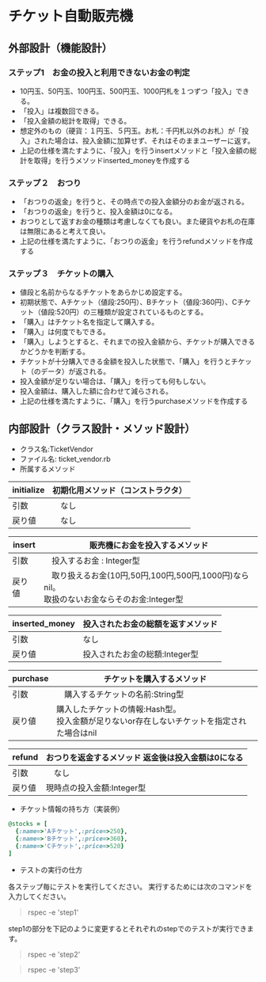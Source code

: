 # チケット自動販売機

## 外部設計（機能設計）

### ステップ1　お金の投入と利用できないお金の判定
* 10円玉、50円玉、100円玉、500円玉、1000円札を１つずつ「投入」できる。
* 「投入」は複数回できる。
* 「投入金額の総計を取得」できる。
* 想定外のもの（硬貨：１円玉、５円玉。お札：千円札以外のお札）が「投入」された場合は、投入金額に加算せず、それはそのままユーザーに返す。
* 上記の仕様を満たすように、「投入」を行うinsertメソッドと「投入金額の総計を取得」を行うメソッドinserted_moneyを作成する

### ステップ２　おつり

* 「おつりの返金」を行うと、その時点での投入金額分のお金が返される。
* 「おつりの返金」を行うと、投入金額は0になる。
* おつりとして返すお金の種類は考慮しなくても良い。また硬貨やお札の在庫は無限にあると考えて良い。
* 上記の仕様を満たすように、「おつりの返金」を行うrefundメソッドを作成する


### ステップ３　チケットの購入

* 値段と名前からなるチケットをあらかじめ設定する。
* 初期状態で、Aチケット（値段:250円）、Bチケット（値段:360円）、Cチケット（値段:520円）の三種類が設定されているものとする。
* 「購入」はチケット名を指定して購入する。
* 「購入」は何度でもできる。
* 「購入」しようとすると、それまでの投入金額から、チケットが購入できるかどうかを判断する。
* チケットが十分購入できる金額を投入した状態で、「購入」を行うとチケット（のデータ）が返される。
* 投入金額が足りない場合は、「購入」を行っても何もしない。
* 投入金額は、購入した額に合わせて減らされる。
* 上記の仕様を満たすように、「購入」を行うpurchaseメソッドを作成する


## 内部設計（クラス設計・メソッド設計）

* クラス名:TicketVendor
* ファイル名: ticket_vendor.rb
* 所属するメソッド

initialize | 初期化用メソッド（コンストラクタ）
--------|-----------
 引数　 |　なし
 戻り値 |　なし

insert | 販売機にお金を投入するメソッド
--------|-----------
 引数　 |　投入するお金 : Integer型
 戻り値 |　取り扱えるお金(10円,50円,100円,500円,1000円)ならnil。<br>取扱のないお金ならそのお金:Integer型

inserted_money | 投入されたお金の総額を返すメソッド
--------|-----------
 引数   | なし
 戻り値 | 投入されたお金の総額:Integer型

purchase | チケットを購入するメソッド
--------|-----------
 引数　 |　購入するチケットの名前:String型
 戻り値 |  購入したチケットの情報:Hash型。<br>投入金額が足りないor存在しないチケットを指定された場合はnil

refund | おつりを返金するメソッド 返金後は投入金額は0になる
--------|-----------
 引数　 |　なし
 戻り値 |  現時点の投入金額:Integer型

* チケット情報の持ち方（実装例）

```ruby
@stocks = [
  {:name=>'Aチケット',:price=>250},
  {:name=>'Bチケット',:price=>360},
  {:name=>'Cチケット',:price=>520}
]
```

* テストの実行の仕方

各ステップ毎にテストを実行してください。
実行するためには次のコマンドを入力してください。

> rspec -e 'step1'

step1の部分を下記のように変更するとそれぞれのstepでのテストが実行できます。

> rspec -e 'step2'

> rspec -e 'step3'
